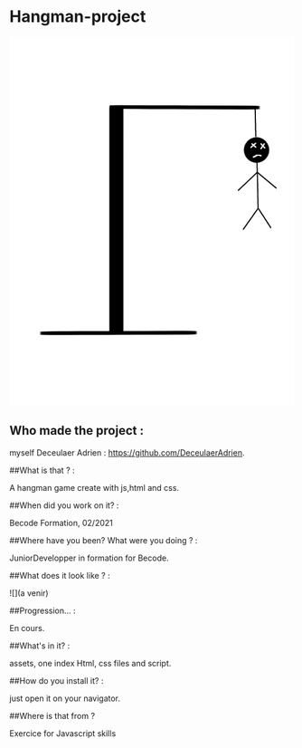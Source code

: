 # Hangman-project

![](https://raw.githubusercontent.com/DeceulaerAdrien/Hangman-project/development/assets/pendu%206.png)

## Who made the project :

myself Deceulaer Adrien : https://github.com/DeceulaerAdrien.

##What is that ? : 

A hangman game create with js,html and css.

##When did you work on it? : 

Becode Formation, 02/2021

##Where have you been? What were you doing ? : 

JuniorDevelopper in formation for Becode.

##What does it look like ? :

![](a venir)

##Progression… :

En cours.

##What's in it? :


assets,
one index Html, css files and script.

##How do you install it? :

just open it on your navigator.

##Where is that from ?

Exercice for Javascript skills
